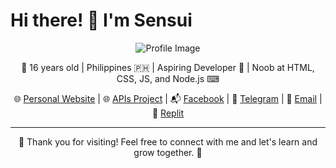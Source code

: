 # Hi there! 👋 I'm Sensui

<p align="center">
    <img src="https://te.legra.ph/file/3d50a147aae5010b4e592.jpg" alt="Profile Image">
</p>

<p align="center">
    &#127775; 16 years old | Philippines &#x1F1F5;&#x1F1ED; | Aspiring Developer &#x1F680; | Noob at HTML, CSS, JS, and Node.js &#x2328;
</p>

<p align="center">
    🌐 <a href="https://sensuicreations.pp.ua">Personal Website</a> | 🌐 <a href="https://sensui-useless-apis.codersensui.repl.co">APIs Project</a> | 📬 <a href="https://m.facebook.com/JeanLewis345">Facebook</a> | 💬 <a href="https://t.me/CoderSensui">Telegram</a> | 📧 <a href="mailto:kolelatztv@gmail.com">Email</a> | 🌟 <a href="https://replit.com/@CoderSensui">Replit</a>
</p>

---

<p align="center">
    🌟 Thank you for visiting! Feel free to connect with me and let's learn and grow together. &#127793;
</p>
